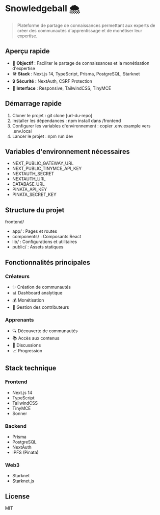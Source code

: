# Snowledgeball 🌨️

> Plateforme de partage de connaissances permettant aux experts de créer des communautés d'apprentissage et de monétiser leur expertise.

## Aperçu rapide

- 🎯 **Objectif** : Faciliter le partage de connaissances et la monétisation d'expertise
- 🛠️ **Stack** : Next.js 14, TypeScript, Prisma, PostgreSQL, Starknet
- 🔒 **Sécurité** : NextAuth, CSRF Protection
- 📱 **Interface** : Responsive, TailwindCSS, TinyMCE

## Démarrage rapide

1. Cloner le projet : git clone [url-du-repo]
2. Installer les dépendances : npm install dans /frontend
3. Configurer les variables d'environnement : copier .env.example vers .env.local
4. Lancer le projet : npm run dev

## Variables d'environnement nécessaires

- NEXT_PUBLIC_GATEWAY_URL
- NEXT_PUBLIC_TINYMCE_API_KEY
- NEXTAUTH_SECRET
- NEXTAUTH_URL
- DATABASE_URL
- PINATA_API_KEY
- PINATA_SECRET_KEY

## Structure du projet

frontend/
- app/ : Pages et routes
- components/ : Composants React
- lib/ : Configurations et utilitaires
- public/ : Assets statiques

## Fonctionnalités principales

### Créateurs
- ✨ Création de communautés
- 📊 Dashboard analytique
- 💰 Monétisation
- 👥 Gestion des contributeurs

### Apprenants
- 🔍 Découverte de communautés
- 📚 Accès aux contenus
- 💬 Discussions
- 📈 Progression

## Stack technique

### Frontend
- Next.js 14
- TypeScript
- TailwindCSS
- TinyMCE
- Sonner

### Backend
- Prisma
- PostgreSQL
- NextAuth
- IPFS (Pinata)

### Web3
- Starknet
- Starknet.js

## License

MIT
